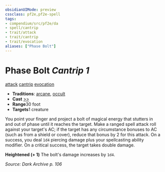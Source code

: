 ```yaml
---
obsidianUIMode: preview
cssclass: pf2e,pf2e-spell
tags:
- compendium/src/pf2e/da
- spell/cantrip
- trait/attack
- trait/cantrip
- trait/evocation
aliases: ["Phase Bolt"]
---
```

# Phase Bolt *Cantrip 1*   
[attack](/rules/traits/attack.md)  [cantrip](/rules/traits/cantrip.md)  [evocation](/rules/traits/evocation.md)  

- **Traditions**: [arcane](/rules/traits/arcane.md), [occult](/rules/traits/occult.md)
- **Cast** [>>](/rules/core-rulebook/chapter-9-playing-the-game.md#Actions "Two-Action") 
- **Range**30 foot
- **Targets**1 creature

You point your finger and project a bolt of magical energy that stutters in and out of phase until it reaches the target. Make a ranged spell attack roll against your target's AC; if the target has any circumstance bonuses to AC (such as from a shield or cover), reduce that bonus by 2 for this attack. On a success, you deal `1d4` piercing damage plus your spellcasting ability modifier. On a critical success, the target takes double damage.

**Heightened (+ 1)** The bolt's damage increases by `1d4`.

*Source: Dark Archive p. 106*